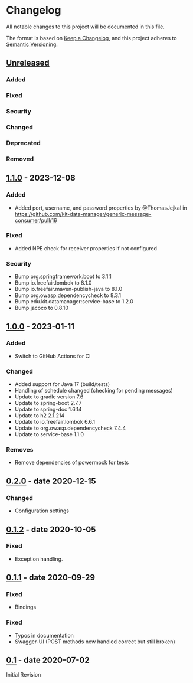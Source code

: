 # Changelog
All notable changes to this project will be documented in this file.

The format is based on [Keep a Changelog](https://keepachangelog.com/en/1.0.0/),
and this project adheres to [Semantic Versioning](https://semver.org/spec/v2.0.0.html).

## [Unreleased]
### Added

### Fixed

### Security

### Changed

### Deprecated

### Removed

## [1.1.0] - 2023-12-08
### Added
* Added port, username, and password properties by @ThomasJejkal in https://github.com/kit-data-manager/generic-message-consumer/pull/16

### Fixed
* Added NPE check for receiver properties if not configured

### Security
* Bump org.springframework.boot to 3.1.1
* Bump io.freefair.lombok to 8.1.0
* Bump io.freefair.maven-publish-java to 8.1.0
* Bump org.owasp.dependencycheck to 8.3.1
* Bump edu.kit.datamanager:service-base to 1.2.0
* Bump jacoco to 0.8.10

## [1.0.0] - 2023-01-11
### Added
- Switch to GitHub Actions for CI

### Changed
- Added support for Java 17 (build/tests)
- Handling of schedule changed (checking for pending messages)
- Update to gradle version 7.6
- Update to spring-boot 2.7.7
- Update to spring-doc 1.6.14
- Update to h2 2.1.214
- Update to io.freefair.lombok 6.6.1
- Update to org.owasp.dependencycheck 7.4.4
- Update to service-base 1.1.0

### Removes
- Remove dependencies of powermock for tests

## [0.2.0] - date 2020-12-15
### Changed
- Configuration settings

## [0.1.2] - date 2020-10-05
### Fixed
- Exception handling.

## [0.1.1] - date 2020-09-29
### Fixed
- Bindings

### Fixed
- Typos in documentation
- Swagger-UI (POST methods now handled correct but still broken) 

## [0.1] - date 2020-07-02
Initial Revision

[Unreleased]: https://github.com/kit-data-manager/generic-message-consumer/compare/1.1.0...HEAD
[1.1.0]: https://github.com/kit-data-manager/generic-message-consumer/compare/1.0.0..1.1.0
[1.0.0]: https://github.com/kit-data-manager/generic-message-consumer/compare/v0.2.0...1.0.0
[0.2.0]: https://github.com/kit-data-manager/generic-message-consumer/compare/0.1.2...v0.2.0
[0.1.2]: https://github.com/kit-data-manager/generic-message-consumer/compare/0.1.1...0.1.2
[0.1.1]: https://github.com/kit-data-manager/generic-message-consumer/compare/0.1...0.1.1
[0.1]: https://github.com/kit-data-manager/generic-message-consumer/releases/tag/0.1

